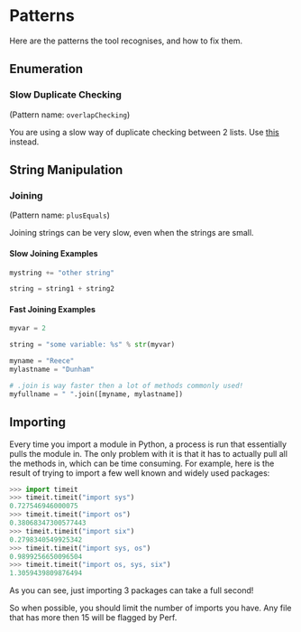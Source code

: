 # Patterns

Here are the patterns the tool recognises, and how to fix them.

## Enumeration

### Slow Duplicate Checking

(Pattern name: `overlapChecking`)

You are using a slow way of duplicate checking between 2 lists.
Use [this](https://stackoverflow.com/a/17735466) instead.

## String Manipulation

### Joining

(Pattern name: `plusEquals`)

Joining strings can be very slow, even when the strings are small.

#### Slow Joining Examples

```python
mystring += "other string"
```

```python
string = string1 + string2
```

#### Fast Joining Examples

```python
myvar = 2

string = "some variable: %s" % str(myvar)
```

```python
myname = "Reece"
mylastname = "Dunham"

# .join is way faster then a lot of methods commonly used!
myfullname = " ".join([myname, mylastname])
```

## Importing

Every time you import a module in Python, a process is run that essentially pulls the module in.
The only problem with it is that it has to actually pull all the methods in, which can be time consuming.
For example, here is the result of trying to import a few well known and widely used packages:

```python
>>> import timeit
>>> timeit.timeit("import sys")
0.727546946000075
>>> timeit.timeit("import os")
0.38068347300577443
>>> timeit.timeit("import six")
0.2798340549925342
>>> timeit.timeit("import sys, os")
0.9899256650096504
>>> timeit.timeit("import os, sys, six")
1.3059439809876494
```

As you can see, just importing 3 packages can take a full second!

So when possible, you should limit the number of imports you have.
Any file that has more then 15 will be flagged by Perf.
